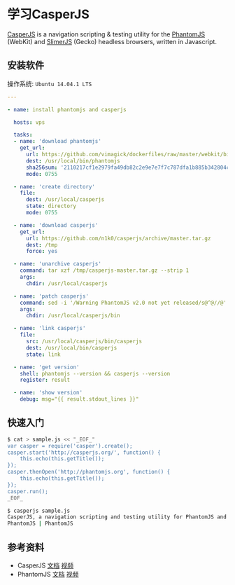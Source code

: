 # 学习CasperJS

[CasperJS][1] is a navigation scripting & testing utility for the [PhantomJS][2]
(WebKit) and [SlimerJS][3] (Gecko) headless browsers, written in Javascript.

## 安装软件

操作系统: `Ubuntu 14.04.1 LTS`

```yaml
---

- name: install phantomjs and casperjs

  hosts: vps

  tasks:
  - name: 'download phantomjs'
    get_url:
      url: https://github.com/vimagick/dockerfiles/raw/master/webkit/bin/phantomjs
      dest: /usr/local/bin/phantomjs
      sha256sum: '2110217cf1e2979fa49db82c2e9e7e7f7c787dfa1b885b342804c7958d613461'
      mode: 0755

  - name: 'create directory'
    file:
      dest: /usr/local/casperjs
      state: directory
      mode: 0755

  - name: 'download casperjs'
    get_url:
      url: https://github.com/n1k0/casperjs/archive/master.tar.gz
      dest: /tmp
      force: yes

  - name: 'unarchive casperjs'
    command: tar xzf /tmp/casperjs-master.tar.gz --strip 1
    args:
      chdir: /usr/local/casperjs

  - name: 'patch casperjs'
    command: sed -i '/Warning PhantomJS v2.0 not yet released/s@^@//@' bootstrap.js
    args:
      chdir: /usr/local/casperjs/bin

  - name: 'link casperjs'
    file:
      src: /usr/local/casperjs/bin/casperjs
      dest: /usr/local/bin/casperjs
      state: link

  - name: 'get version'
    shell: phantomjs --version && casperjs --version
    register: result

  - name: 'show version'
    debug: msg="{{ result.stdout_lines }}"
```

## 快速入门

```bash
$ cat > sample.js << "_EOF_"
var casper = require('casper').create();
casper.start('http://casperjs.org/', function() {
    this.echo(this.getTitle());
});
casper.thenOpen('http://phantomjs.org', function() {
    this.echo(this.getTitle());
});
casper.run();
_EOF_

$ casperjs sample.js
CasperJS, a navigation scripting and testing utility for PhantomJS and SlimerJS
PhantomJS | PhantomJS
```

## 参考资料

- CasperJS [文档][4] [视频][5]
- PhantomJS [文档][6] [视频][7]

[1]: http://casperjs.org/
[2]: http://phantomjs.org/
[3]: http://slimerjs.org/
[4]: http://docs.casperjs.org/en/latest/index.html
[5]: https://www.youtube.com/watch?v=Kefil5tCL9o
[6]: http://phantomjs.org/documentation/
[7]: https://www.youtube.com/watch?v=OqEcn_6GBDI

